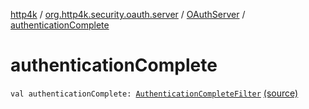 [http4k](../../index.md) / [org.http4k.security.oauth.server](../index.md) / [OAuthServer](index.md) / [authenticationComplete](./authentication-complete.md)

# authenticationComplete

`val authenticationComplete: `[`AuthenticationCompleteFilter`](../-authentication-complete-filter/index.md) [(source)](https://github.com/http4k/http4k/blob/master/http4k-security-oauth/src/main/kotlin/org/http4k/security/oauth/server/OAuthServer.kt#L40)